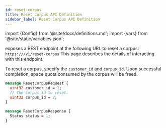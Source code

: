 ```yaml
---
id: reset-corpus
title: Reset Corpus API Definition
sidebar_label: Reset Corpus API Definition
---
```


import {Config} from '@site/docs/definitions.md';
import {vars} from '@site/static/variables.json';

<Config v="names.product"/> exposes a REST endpoint at the following URL
to reset a corpus:
<code>https://<Config v="domains.rest.admin"/>/v1/reset-corpus</code>
This page describes the details of interacting with this endpoint.

To reset a corpus, specify the `customer_id` and `corpus_id`. Upon 
successful completion, space quota consumed by the corpus will be freed.

```protobuf
message ResetCorpusRequest {
  uint32 customer_id = 1;
  // The corpus id to reset.
  uint32 corpus_id = 2;
}

message ResetCorpusResponse {
  Status status = 1;
}
```
